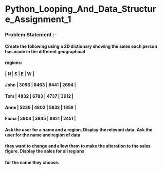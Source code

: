 # Python_Looping_And_Data_Structure_Assignment_1

### Problem Statement :- 

#### Create the following using a 2D dictionary showing the sales each person has made in the different geographical
#### regions:
####         | N    | S    | E    | W    |
####   John  | 3056 | 8463 | 8441 | 2694 |
####   Tom   | 4832 | 6783 | 4737 | 3612 |
####   Anne  | 5239 | 4802 | 5832 | 1859 |
####   Fiona | 3904 | 3645 | 8821 | 2451 |
  
#### Ask the user for a name and a region. Display the relevant data. Ask the user for the name and region of data
#### they want to change and allow them to make the alteration to the sales figure. Display the sales for all regions
#### for the name they choose.
